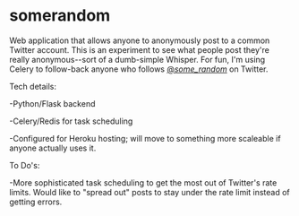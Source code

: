 # somerandom
Web application that allows anyone to anonymously post to a common Twitter account. This is an experiment to see what people post they're really anonymous--sort of a dumb-simple Whisper. For fun, I'm using Celery to follow-back anyone who follows <a href="http://twitter.com/_some_random_">@_some_random_</a> on Twitter.

Tech details:

-Python/Flask backend

-Celery/Redis for task scheduling

-Configured for Heroku hosting; will move to something more scaleable if anyone actually uses it.

To Do's:

-More sophisticated task scheduling to get the most out of Twitter's rate limits. Would like to "spread out" posts to stay under the rate limit instead of getting errors.

